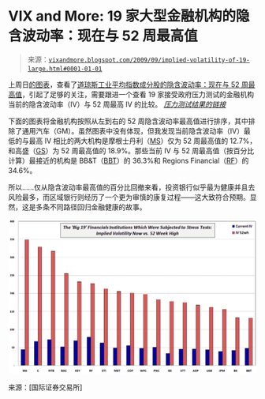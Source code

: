 <!--yml

分类：未分类

日期：2024-05-18 17:29:41

-->

# VIX and More: 19 家大型金融机构的隐含波动率：现在与 52 周最高值

> 来源：[`vixandmore.blogspot.com/2009/09/implied-volatility-of-19-large.html#0001-01-01`](http://vixandmore.blogspot.com/2009/09/implied-volatility-of-19-large.html#0001-01-01)

上周日[的图表](http://vixandmore.blogspot.com/search/label/chart%20of%20the%20week)，查看了[道琼斯工业平均指数成分股的隐含波动率：现在与 52 周最高值](http://vixandmore.blogspot.com/2009/09/implied-volatility-for-djia-components.html)，引起了足够的关注，需要跟进一个查看 19 家接受政府压力测试的金融机构当前的隐含波动率（IV）与 52 周最高 IV 的比较。 *[压力测试结果的链接](http://www.federalreserve.gov/newsevents/press/bcreg/bcreg20090507a1.pdf)*

下面的图表将金融机构按照从左到右的 52 周隐含波动率最高值进行排序，其中排除了通用汽车（GM）。虽然图表中没有体现，但我发现当前隐含波动率（IV）最低的与最高 IV 相比的两大机构是摩根士丹利（[MS](http://vixandmore.blogspot.com/search/label/MS)）仅为 52 周最高值的 12.7%，和高盛（[GS](http://vixandmore.blogspot.com/search/label/GS)）为 52 周最高值的 18.9%。那些当前 IV 与 52 周最高值（按百分比计算）最接近的机构是 BB&T（[BBT](http://vixandmore.blogspot.com/search/label/BBT)）的 36.3%和 Regions Financial（[RF](http://vixandmore.blogspot.com/search/label/RF)）的 34.6%。

所以……仅从隐含波动率最高值的百分比回撤来看，投资银行似乎最为健康并且去风险最多，而区域银行则经历了一个更为审慎的康复过程——这大致符合预期。显然，这是多条不同路径回归金融健康的故事。

![](img/2f567477da8b6da926d72520b3608671.png)

来源：[国际证券交易所]
